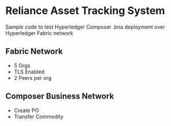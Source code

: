 # Reliance Asset Tracking System
Sample code to test Hyperledger Composer .bna deployment over Hyperledger Fabric network

## Fabric Network
- 5 Orgs
- TLS Enabled
- 2 Peers per org

## Composer Business Network
- Create PO
- Transfer Commodity

